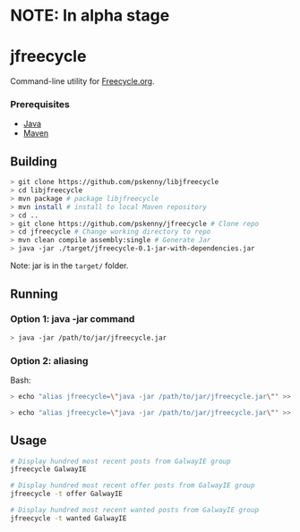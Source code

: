 # NOTE: In alpha stage

# jfreecycle

Command-line utility for [Freecycle.org](https://www.freecycle.org/).

### Prerequisites

- [Java](https://openjdk.java.net/install/)
- [Maven](https://maven.apache.org/download.cgi)

## Building

```bash
> git clone https://github.com/pskenny/libjfreecycle
> cd libjfreecycle
> mvn package # package libjfreecycle
> mvn install # install to local Maven repository
> cd ..
> git clone https://github.com/pskenny/jfreecycle # Clone repo
> cd jfreecycle # Change working directory to repo
> mvn clean compile assembly:single # Generate Jar
> java -jar ./target/jfreecycle-0.1-jar-with-dependencies.jar
```

Note: jar is in the `target/` folder. 

## Running

### Option 1: java -jar command

```bash
> java -jar /path/to/jar/jfreecycle.jar
```

### Option 2: aliasing

Bash:

```bash
> echo "alias jfreecycle=\"java -jar /path/to/jar/jfreecycle.jar\"" >> ~/.bashrc
```

```bash
> echo "alias jfreecycle=\"java -jar /path/to/jar/jfreecycle.jar\"" >> ~/.config/fish/fish.config
```

## Usage

```bash
# Display hundred most recent posts from GalwayIE group
jfreecycle GalwayIE

# Display hundred most recent offer posts from GalwayIE group
jfreecycle -t offer GalwayIE

# Display hundred most recent wanted posts from GalwayIE group
jfreecycle -t wanted GalwayIE
```
